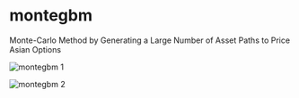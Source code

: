 # montegbm

Monte-Carlo Method by Generating a Large Number of Asset Paths to Price Asian Options

![montegbm 1](https://github.com/js2nijjar/montegbm/assets/141672092/ef4e1f8e-5c9d-4d38-8af6-d2ebe156193c)

![montegbm 2](https://github.com/js2nijjar/montegbm/assets/141672092/1db56a24-2078-4100-bf6e-a390a4a2f8f6)
